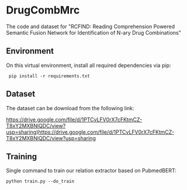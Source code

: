 # DrugCombMrc
The code and dataset for "RCFIND: Reading Comprehension Powered Semantic Fusion Network for Identification of N-ary Drug Combinations"

Environment
-----
On this virtual environment, install all required dependencies via pip:

``` pip install -r requirements.txt```

Dataset
-----
The dataset can be download from the following link:

https://drive.google.com/file/d/1PTCvLFV0rX7cFKtmCZ-T8xY2MXBNlQDC/view?usp=sharing)https://drive.google.com/file/d/1PTCvLFV0rX7cFKtmCZ-T8xY2MXBNlQDC/view?usp=sharing

Training
-----
Single command to train our relation extractor based on PubmedBERT:

```python train.py --do_train```
